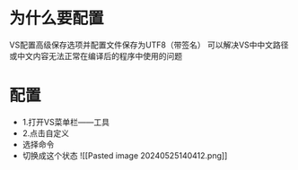 # 为什么要配置
VS配置高级保存选项并配置文件保存为UTF8（带签名）
可以解决VS中中文路径或中文内容无法正常在编译后的程序中使用的问题

# 配置
* 1.打开VS菜单栏——工具
* 2.点击自定义
* 选择命令
* 切换成这个状态
![[Pasted image 20240525140412.png]]